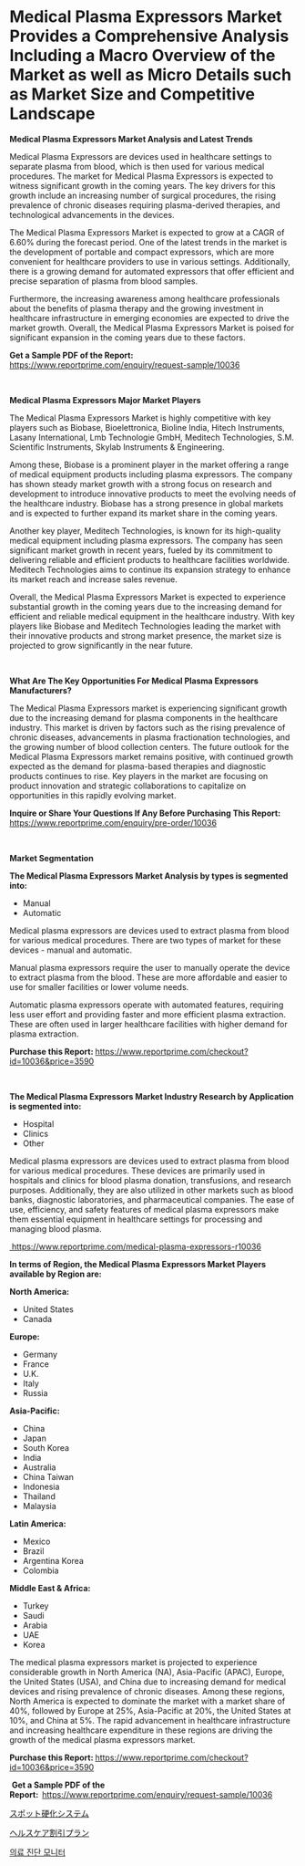 <p><h1>Medical Plasma Expressors Market Provides a Comprehensive Analysis Including a Macro Overview of the Market as well as Micro Details such as Market Size and Competitive Landscape</h1></p><p><strong>Medical Plasma Expressors Market Analysis and Latest Trends</strong></p>
<p><p>Medical Plasma Expressors are devices used in healthcare settings to separate plasma from blood, which is then used for various medical procedures. The market for Medical Plasma Expressors is expected to witness significant growth in the coming years. The key drivers for this growth include an increasing number of surgical procedures, the rising prevalence of chronic diseases requiring plasma-derived therapies, and technological advancements in the devices.</p><p>The Medical Plasma Expressors Market is expected to grow at a CAGR of 6.60% during the forecast period. One of the latest trends in the market is the development of portable and compact expressors, which are more convenient for healthcare providers to use in various settings. Additionally, there is a growing demand for automated expressors that offer efficient and precise separation of plasma from blood samples.</p><p>Furthermore, the increasing awareness among healthcare professionals about the benefits of plasma therapy and the growing investment in healthcare infrastructure in emerging economies are expected to drive the market growth. Overall, the Medical Plasma Expressors Market is poised for significant expansion in the coming years due to these factors.</p></p>
<p><strong>Get a Sample PDF of the Report:&nbsp;</strong> <a href="https://www.reportprime.com/enquiry/request-sample/10036">https://www.reportprime.com/enquiry/request-sample/10036</a></p>
<p>&nbsp;</p>
<p><strong>Medical Plasma Expressors Major Market Players</strong></p>
<p><p>The Medical Plasma Expressors Market is highly competitive with key players such as Biobase, Bioelettronica, Bioline India, Hitech Instruments, Lasany International, Lmb Technologie GmbH, Meditech Technologies, S.M. Scientific Instruments, Skylab Instruments & Engineering.</p><p>Among these, Biobase is a prominent player in the market offering a range of medical equipment products including plasma expressors. The company has shown steady market growth with a strong focus on research and development to introduce innovative products to meet the evolving needs of the healthcare industry. Biobase has a strong presence in global markets and is expected to further expand its market share in the coming years.</p><p>Another key player, Meditech Technologies, is known for its high-quality medical equipment including plasma expressors. The company has seen significant market growth in recent years, fueled by its commitment to delivering reliable and efficient products to healthcare facilities worldwide. Meditech Technologies aims to continue its expansion strategy to enhance its market reach and increase sales revenue.</p><p>Overall, the Medical Plasma Expressors Market is expected to experience substantial growth in the coming years due to the increasing demand for efficient and reliable medical equipment in the healthcare industry. With key players like Biobase and Meditech Technologies leading the market with their innovative products and strong market presence, the market size is projected to grow significantly in the near future.</p></p>
<p>&nbsp;</p>
<p><strong>What Are The Key Opportunities For Medical Plasma Expressors Manufacturers?</strong></p>
<p><p>The Medical Plasma Expressors market is experiencing significant growth due to the increasing demand for plasma components in the healthcare industry. This market is driven by factors such as the rising prevalence of chronic diseases, advancements in plasma fractionation technologies, and the growing number of blood collection centers. The future outlook for the Medical Plasma Expressors market remains positive, with continued growth expected as the demand for plasma-based therapies and diagnostic products continues to rise. Key players in the market are focusing on product innovation and strategic collaborations to capitalize on opportunities in this rapidly evolving market.</p></p>
<p><strong>Inquire or Share Your Questions If Any Before Purchasing This Report:</strong> <a href="https://www.reportprime.com/enquiry/pre-order/10036">https://www.reportprime.com/enquiry/pre-order/10036</a></p>
<p>&nbsp;</p>
<p><strong>Market Segmentation</strong></p>
<p><strong>The Medical Plasma Expressors Market Analysis by types is segmented into:</strong></p>
<p><ul><li>Manual</li><li>Automatic</li></ul></p>
<p><p>Medical plasma expressors are devices used to extract plasma from blood for various medical procedures. There are two types of market for these devices - manual and automatic. </p><p>Manual plasma expressors require the user to manually operate the device to extract plasma from the blood. These are more affordable and easier to use for smaller facilities or lower volume needs. </p><p>Automatic plasma expressors operate with automated features, requiring less user effort and providing faster and more efficient plasma extraction. These are often used in larger healthcare facilities with higher demand for plasma extraction.</p></p>
<p><strong>Purchase this Report:&nbsp;</strong><a href="https://www.reportprime.com/checkout?id=10036&price=3590">https://www.reportprime.com/checkout?id=10036&price=3590</a></p>
<p>&nbsp;</p>
<p><strong>The Medical Plasma Expressors Market Industry Research by Application is segmented into:</strong></p>
<p><ul><li>Hospital</li><li>Clinics</li><li>Other</li></ul></p>
<p><p>Medical plasma expressors are devices used to extract plasma from blood for various medical procedures. These devices are primarily used in hospitals and clinics for blood plasma donation, transfusions, and research purposes. Additionally, they are also utilized in other markets such as blood banks, diagnostic laboratories, and pharmaceutical companies. The ease of use, efficiency, and safety features of medical plasma expressors make them essential equipment in healthcare settings for processing and managing blood plasma.</p></p>
<p><a href="https://www.reportprime.com/medical-plasma-expressors-r10036">&nbsp;https://www.reportprime.com/medical-plasma-expressors-r10036</a></p>
<p><strong>In terms of Region, the Medical Plasma Expressors Market Players available by Region are:</strong></p>
<p>
    <p> <strong> North America: </strong>
        <ul>
            <li>United States</li>
            <li>Canada</li>
        </ul>
        </p> 
    <p> <strong> Europe: </strong>
        <ul>
            <li>Germany</li>
            <li>France</li>
            <li>U.K.</li>
            <li>Italy</li>
            <li>Russia</li>
        </ul>
        </p> 
    <p> <strong> Asia-Pacific: </strong>
        <ul>
            <li>China</li>
            <li>Japan</li>
            <li>South Korea</li>
            <li>India</li>
            <li>Australia</li>
            <li>China Taiwan</li>
            <li>Indonesia</li>
            <li>Thailand</li>
            <li>Malaysia</li>
        </ul>
        </p> 
    <p> <strong> Latin America: </strong>
        <ul>
            <li>Mexico</li>
            <li>Brazil</li>
            <li>Argentina Korea</li>
            <li>Colombia</li>
        </ul>
        </p> 
    <p> <strong> Middle East & Africa: </strong>
        <ul>
            <li>Turkey</li>
            <li>Saudi</li>
            <li>Arabia</li>
            <li>UAE</li>
            <li>Korea</li>
        </ul>
    </p>
    </p>
<p><p>The medical plasma expressors market is projected to experience considerable growth in North America (NA), Asia-Pacific (APAC), Europe, the United States (USA), and China due to increasing demand for medical devices and rising prevalence of chronic diseases. Among these regions, North America is expected to dominate the market with a market share of 40%, followed by Europe at 25%, Asia-Pacific at 20%, the United States at 10%, and China at 5%. The rapid advancement in healthcare infrastructure and increasing healthcare expenditure in these regions are driving the growth of the medical plasma expressors market.</p></p>
<p><strong>Purchase this Report: </strong><a href="https://www.reportprime.com/checkout?id=10036&price=3590">https://www.reportprime.com/checkout?id=10036&price=3590</a></p>
<p>&nbsp;<strong>Get a Sample PDF of the Report:&nbsp;&nbsp;</strong><a href="https://www.reportprime.com/enquiry/request-sample/10036">https://www.reportprime.com/enquiry/request-sample/10036</a></p>
<p><strong></strong></p>
<p><p><a href="https://medium.com/@candiceveum_27405/%E3%82%B9%E3%83%9D%E3%83%83%E3%83%88%E7%A1%AC%E5%8C%96%E3%82%B7%E3%82%B9%E3%83%86%E3%83%A0%E5%B8%82%E5%A0%B4-2031%E5%B9%B4%E3%81%BE%E3%81%A7%E3%81%AE%E3%83%88%E3%83%AC%E3%83%B3%E3%83%89-%E4%BA%88%E6%B8%AC-%E3%81%8A%E3%82%88%E3%81%B3%E7%AB%B6%E4%BA%89%E5%88%86%E6%9E%90-c88bb4a9e745">スポット硬化システム</a></p><p><a href="https://github.com/oqxogxyvqe90775/Market-Research-Report-List-1/blob/main/542357223913.md">ヘルスケア割引プラン</a></p><p><a href="https://medium.com/@lilmama456456/%EC%9D%98%EB%A3%8C-%EC%A7%84%EB%8B%A8-%EB%AA%A8%EB%8B%88%ED%84%B0-%EC%8B%9C%EC%9E%A5-%EC%84%B1%EA%B3%B5%EC%A0%81%EC%9D%B8-%EB%B9%84%EC%A6%88%EB%8B%88%EC%8A%A4-%EC%A0%84%EB%9E%B5%EC%9D%98-%EC%97%B4%EC%87%A0-2031%EB%85%84%EA%B9%8C%EC%A7%80-%EC%98%88%EC%B8%A1%EB%90%9C-%EA%B2%83-8567fbe2479e">의료 진단 모니터</a></p></p>
